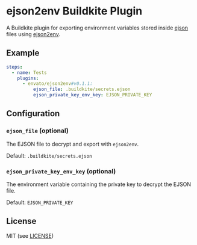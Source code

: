 # ejson2env Buildkite Plugin

A Buildkite plugin for exporting environment variables stored inside [ejson](https://github.com/Shopify/ejson) files using [ejson2env](https://github.com/Shopify/ejson2env).

## Example

```yml
steps:
  - name: Tests
    plugins:
      - envato/ejson2env#v0.1.1:
          ejson_file: .buildkite/secrets.ejson
          ejson_private_key_env_key: EJSON_PRIVATE_KEY
```

## Configuration

### `ejson_file` (optional)

The EJSON file to decrypt and export with `ejson2env`.

Default: `.buildkite/secrets.ejson`

### `ejson_private_key_env_key` (optional)

The environment variable containing the private key to decrypt the EJSON file.

Default: `EJSON_PRIVATE_KEY`

## License

MIT (see [LICENSE](LICENSE))

